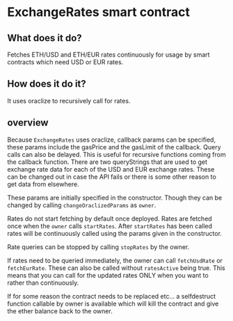 # ExchangeRates smart contract

## What does it do?
Fetches ETH/USD and ETH/EUR rates continuously for usage by smart contracts which need USD or EUR rates.

## How does it do it?
It uses oraclize to recursively call for rates.

## overview
Because `ExchangeRates` uses oraclize, callback params can be specified, these params include the gasPrice and the gasLimit of the callback. Query calls can also be delayed. This is useful for recursive functions coming from the callback function. There are two queryStrings that are used to get exchange rate data for each of the USD and EUR exchange rates. These can be changed out in case the API fails or there is some other reason to get data from elsewhere.

These params are initially specified in the constructor. Though they can be changed by calling `changeOraclizedParams` as `owner`.

Rates do not start fetching by default once deployed. Rates are fetched once when the `owner` calls `startRates`. After `startRates` has been called rates will be continuously called using the params given in the constructor.

Rate queries can be stopped by calling `stopRates` by the owner.

If rates need to be queried immediately, the owner can call `fetchUsdRate` or `fetchEurRate`. These can also be called without `ratesActive` being true. This means that you can call for the updated rates ONLY when you want to rather than continuously.

If for some reason the contract needs to be replaced etc... a selfdestruct function callable by owner is available which will kill the contract and give the ether balance back to the owner.
